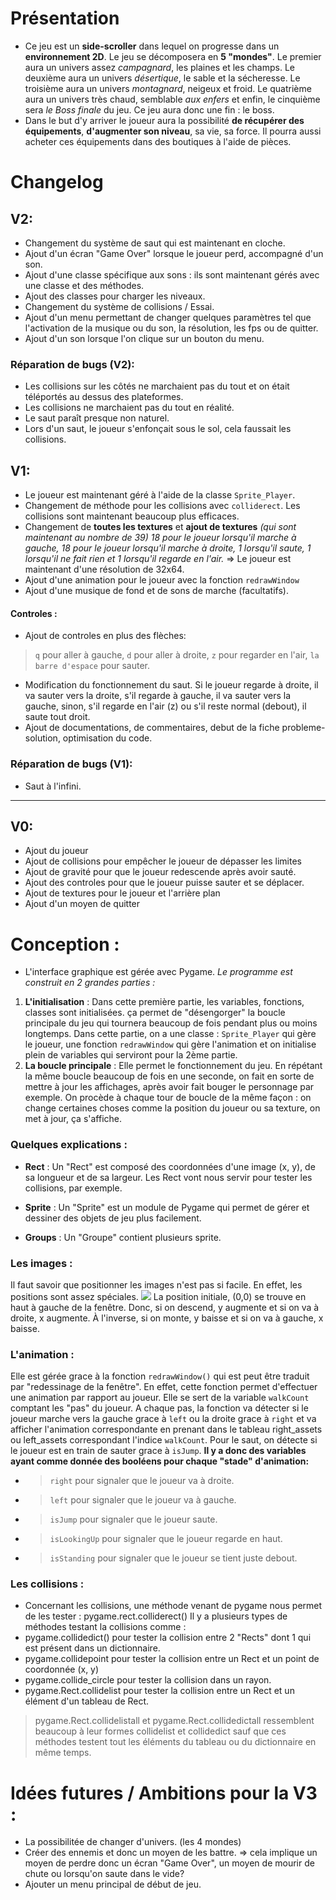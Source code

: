 # Présentation
- Ce jeu est un **side-scroller** dans lequel on progresse dans un **environnement 2D**. Le jeu se décomposera en **5 "mondes"**. Le premier aura un univers assez *campagnard*, les plaines et les champs. Le deuxième aura un univers *désertique*, le sable et la sécheresse. Le troisième aura un univers *montagnard*, neigeux et froid. Le quatrième aura un univers très chaud, semblable *aux enfers* et enfin, le cinquième sera *le Boss finale* du jeu. Ce jeu aura donc une fin : le boss. 
- Dans le but d'y arriver le joueur aura la possibilité **de récupérer des équipements**, **d'augmenter son niveau**, sa vie, sa force. Il pourra aussi acheter ces équipements dans des boutiques à l'aide de pièces.


# Changelog 
## V2:
- Changement du système de saut qui est maintenant en cloche. 
- Ajout d'un écran "Game Over" lorsque le joueur perd, accompagné d'un son. 
- Ajout d'une classe spécifique aux sons : ils sont maintenant gérés avec une classe et des méthodes. 
- Ajout des classes pour charger les niveaux. 
- Changement du système de collisions / Essai.
- Ajout d'un menu permettant de changer quelques paramètres tel que l'activation de la musique ou du son, la résolution, les fps ou de quitter. 
- Ajout d'un son lorsque l'on clique sur un bouton du menu. 

### Réparation de bugs (V2):
- Les collisions sur les côtés ne marchaient pas du tout et on était téléportés au dessus des plateformes. 
- Les collisions ne marchaient pas du tout en réalité.
- Le saut paraît presque non naturel.
- Lors d'un saut, le joueur s'enfonçait sous le sol, cela faussait les collisions. 

## V1:
- Le joueur est maintenant géré à l'aide de la classe `Sprite_Player`.
- Changement de méthode pour les collisions avec `colliderect`. Les collisions sont maintenant beaucoup plus efficaces.
- Changement de **toutes les textures** et **ajout de textures** *(qui sont maintenant au nombre de 39) 18 pour le joueur lorsqu'il marche à gauche, 18 pour le joueur lorsqu'il marche à droite, 1 lorsqu'il saute, 1 lorsqu'il ne fait rien et 1 lorsqu'il regarde en l'air.*
=> Le joueur est maintenant d'une résolution de 32x64. 
- Ajout d'une animation pour le joueur avec la fonction `redrawWindow`
- Ajout d'une musique de fond et de sons de marche (facultatifs). 
#### Controles :
- Ajout de controles en plus des flèches:
> `q` pour aller à gauche, `d` pour aller à droite, `z` pour regarder en l'air, `la barre d'espace` pour sauter.
- Modification du fonctionnement du saut. Si le joueur regarde à droite, il va sauter vers la droite, s'il regarde à gauche, il va sauter vers la gauche, sinon, s'il regarde en l'air (z) ou s'il reste normal (debout), il saute tout droit. 
- Ajout de documentations, de commentaires, debut de la fiche probleme-solution, optimisation du code.

### Réparation de bugs (V1):
- Saut à l'infini.
---
## V0:
- Ajout du joueur
- Ajout de collisions pour empêcher le joueur de dépasser les limites
- Ajout de gravité pour que le joueur redescende après avoir sauté.
- Ajout des controles pour que le joueur puisse sauter et se déplacer.
- Ajout de textures pour le joueur et l'arrière plan
- Ajout d'un moyen de quitter

# Conception :
- L'interface graphique est gérée avec Pygame. 
_Le programme est construit en 2 grandes parties :_
1. **L'initialisation** : Dans cette première partie, les variables, fonctions, classes sont initialisées. ça permet de "désengorger" la boucle principale du jeu qui tournera beaucoup de fois pendant plus ou moins longtemps. Dans cette partie, on a une classe : `Sprite_Player` qui gère le joueur, une fonction `redrawWindow` qui gère l'animation et on initialise plein de variables qui serviront pour la 2ème partie. 
2. **La boucle principale** : Elle permet le fonctionnement du jeu. En répétant la même boucle beaucoup de fois en une seconde, on fait en sorte de mettre à jour les affichages, après avoir fait bouger le personnage par exemple. On procède à chaque tour de boucle de la même façon : on change certaines choses comme la position du joueur ou sa texture, on met à jour, ça s'affiche. 

### Quelques explications :
* **Rect** : Un "Rect" est composé des coordonnées d'une image (x, y), de sa longueur et de sa largeur. Les Rect vont nous servir pour tester les collisions, par exemple.

* **Sprite** : Un "Sprite" est un module de Pygame qui permet de gérer et dessiner des objets de jeu plus facilement.

* **Groups** : Un "Groupe" contient plusieurs sprite. 

### Les images :
Il faut savoir que positionner les images n'est pas si facile. En effet, les positions sont assez spéciales. 
![](https://i.imgur.com/3ldvk3N.png)
La position initiale, (0,0) se trouve en haut à gauche de la fenêtre. Donc, si on descend, y augmente et si on va à droite, x augmente. À l'inverse, si on monte, y baisse et si on va à gauche, x baisse. 

### L'animation :
Elle est gérée grace à la fonction `redrawWindow()` qui est peut être traduit par "redessinage de la fenêtre". En effet, cette fonction permet d'effectuer une animation par rapport au joueur. Elle se sert de la variable `walkCount` comptant les "pas" du joueur. A chaque pas, la fonction va détecter si le joueur marche vers la gauche grace à `left` ou la droite grace à `right` et va afficher l'animation correspondante en prenant dans le tableau right_assets ou left_assets correspondant l'indice `walkCount`. Pour le saut, on détecte si le joueur est en train de sauter grace à `isJump`. 
**Il y a donc des variables ayant comme donnée des booléens pour chaque "stade" d'animation:** 
* >`right` pour signaler que le joueur va à droite.
* >`left` pour signaler que le joueur va à gauche.
* >`isJump` pour signaler que le joueur saute.
* >`isLookingUp` pour signaler que le joueur regarde en haut.
* >`isStanding` pour signaler que le joueur se tient juste debout.

### Les collisions :
- Concernant les collisions, une méthode venant de pygame nous permet de les tester : pygame.rect.colliderect() Il y a plusieurs types de méthodes testant la collisions comme :
- pygame.collidedict() pour tester la collision entre 2 "Rects" dont 1 qui est présent dans un dictionnaire. 
- pygame.collidepoint pour tester la collision entre un Rect et un point de coordonnée (x, y)
- pygame.collide_circle pour tester la collision dans un rayon. 
- pygame.Rect.collidelist pour tester la collision entre un Rect et un élément d'un tableau de Rect. 
> pygame.Rect.collidelistall et pygame.Rect.collidedictall ressemblent beaucoup à leur formes collidelist et collidedict sauf que ces méthodes testent tout les éléments du tableau ou du dictionnaire en même temps. 

# Idées futures / Ambitions pour la V3 : 
- La possibilitée de changer d'univers. (les 4 mondes) 
- Créer des ennemis et donc un moyen de les battre.
=> cela implique un moyen de perdre donc un écran "Game Over", un moyen de mourir de chute ou lorsqu'on saute dans le vide? 
- Ajouter un menu principal de début de jeu. 